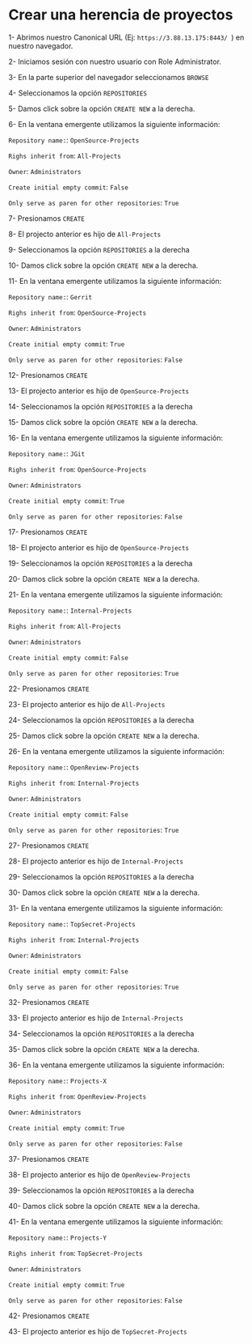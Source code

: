 # Crear una herencia de proyectos

1- Abrimos nuestro Canonical URL (Ej: `https://3.88.13.175:8443/ `) en nuestro navegador.

2- Iniciamos sesión con nuestro usuario con Role Administrator.

3- En la parte superior del navegador seleccionamos `BROWSE`

4- Seleccionamos la opción `REPOSITORIES`

5- Damos click sobre la opción `CREATE NEW` a la derecha.

6- En la ventana emergente utilizamos la siguiente información:

`Repository name:`: `OpenSource-Projects`

`Righs inherit from`: `All-Projects`

`Owner`: `Administrators`

`Create initial empty commit`: `False`

`Only serve as paren for other repositories`: `True`

7- Presionamos `CREATE`

8- El projecto anterior es hijo de `All-Projects`

9- Seleccionamos la opción `REPOSITORIES` a la derecha

10- Damos click sobre la opción `CREATE NEW` a la derecha.

11- En la ventana emergente utilizamos la siguiente información:

`Repository name:`: `Gerrit`

`Righs inherit from`: `OpenSource-Projects`

`Owner`: `Administrators`

`Create initial empty commit`: `True`

`Only serve as paren for other repositories`: `False`

12- Presionamos `CREATE`

13- El projecto anterior es hijo de `OpenSource-Projects`

14- Seleccionamos la opción `REPOSITORIES` a la derecha

15- Damos click sobre la opción `CREATE NEW` a la derecha.

16- En la ventana emergente utilizamos la siguiente información:

`Repository name:`: `JGit`

`Righs inherit from`: `OpenSource-Projects`

`Owner`: `Administrators`

`Create initial empty commit`: `True`

`Only serve as paren for other repositories`: `False`

17- Presionamos `CREATE`

18- El projecto anterior es hijo de `OpenSource-Projects`

19- Seleccionamos la opción `REPOSITORIES` a la derecha

20- Damos click sobre la opción `CREATE NEW` a la derecha.

21- En la ventana emergente utilizamos la siguiente información:

`Repository name:`: `Internal-Projects`

`Righs inherit from`: `All-Projects`

`Owner`: `Administrators`

`Create initial empty commit`: `False`

`Only serve as paren for other repositories`: `True`

22- Presionamos `CREATE`

23- El projecto anterior es hijo de `All-Projects`

24- Seleccionamos la opción `REPOSITORIES` a la derecha

25- Damos click sobre la opción `CREATE NEW` a la derecha.

26- En la ventana emergente utilizamos la siguiente información:

`Repository name:`: `OpenReview-Projects`

`Righs inherit from`: `Internal-Projects`

`Owner`: `Administrators`

`Create initial empty commit`: `False`

`Only serve as paren for other repositories`: `True`

27- Presionamos `CREATE`

28- El projecto anterior es hijo de `Internal-Projects`

29- Seleccionamos la opción `REPOSITORIES` a la derecha

30- Damos click sobre la opción `CREATE NEW` a la derecha.

31- En la ventana emergente utilizamos la siguiente información:

`Repository name:`: `TopSecret-Projects`

`Righs inherit from`: `Internal-Projects`

`Owner`: `Administrators`

`Create initial empty commit`: `False`

`Only serve as paren for other repositories`: `True`

32- Presionamos `CREATE`

33- El projecto anterior es hijo de `Internal-Projects`

34- Seleccionamos la opción `REPOSITORIES` a la derecha

35- Damos click sobre la opción `CREATE NEW` a la derecha.

36- En la ventana emergente utilizamos la siguiente información:

`Repository name:`: `Projects-X`

`Righs inherit from`: `OpenReview-Projects`

`Owner`: `Administrators`

`Create initial empty commit`: `True`

`Only serve as paren for other repositories`: `False`

37- Presionamos `CREATE`

38- El projecto anterior es hijo de `OpenReview-Projects`

39- Seleccionamos la opción `REPOSITORIES` a la derecha

40- Damos click sobre la opción `CREATE NEW` a la derecha.

41- En la ventana emergente utilizamos la siguiente información:

`Repository name:`: `Projects-Y`

`Righs inherit from`: `TopSecret-Projects`

`Owner`: `Administrators`

`Create initial empty commit`: `True`

`Only serve as paren for other repositories`: `False`

42- Presionamos `CREATE`

43- El projecto anterior es hijo de `TopSecret-Projects`
